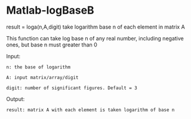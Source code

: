 # Matlab-logBaseB
result = loga(n,A,digit) take logarithm base n of each element in matrix A

This function can take log base n of any real number, including negative ones, but base n must greater than 0

Input:

    n: the base of logarithm
    
    A: input matrix/array/digit
    
    digit: number of significant figures. Default = 3
    
Output:

    result: matrix A with each element is taken logarithm of base n
